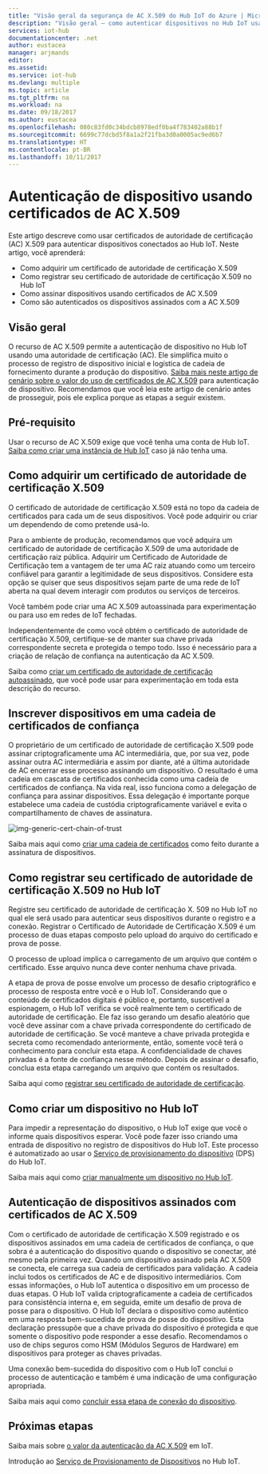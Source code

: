 ```yaml
---
title: "Visão geral da segurança de AC X.509 do Hub IoT do Azure | Microsoft Docs"
description: "Visão geral – como autenticar dispositivos no Hub IoT usando autoridades de certificação X.509."
services: iot-hub
documentationcenter: .net
author: eustacea
manager: arjmands
editor: 
ms.assetid: 
ms.service: iot-hub
ms.devlang: multiple
ms.topic: article
ms.tgt_pltfrm: na
ms.workload: na
ms.date: 09/18/2017
ms.author: eustacea
ms.openlocfilehash: 080c83fd0c34bdcb8978edf0ba4f783402a88b1f
ms.sourcegitcommit: 6699c77dcbd5f8a1a2f21fba3d0a0005ac9ed6b7
ms.translationtype: HT
ms.contentlocale: pt-BR
ms.lasthandoff: 10/11/2017
---
```

# <a name="device-authentication-using-x509-ca-certificates"></a>Autenticação de dispositivo usando certificados de AC X.509

Este artigo descreve como usar certificados de autoridade de certificação (AC) X.509 para autenticar dispositivos conectados ao Hub IoT.  Neste artigo, você aprenderá:

* Como adquirir um certificado de autoridade de certificação X.509
* Como registrar seu certificado de autoridade de certificação X.509 no Hub IoT
* Como assinar dispositivos usando certificados de AC X.509
* Como são autenticados os dispositivos assinados com a AC X.509

## <a name="overview"></a>Visão geral

O recurso de AC X.509 permite a autenticação de dispositivo no Hub IoT usando uma autoridade de certificação (AC). Ele simplifica muito o processo de registro de dispositivo inicial e logística de cadeia de fornecimento durante a produção do dispositivo. [Saiba mais neste artigo de cenário sobre o valor do uso de certificados de AC X.509](iot-hub-x509ca-concept.md) para autenticação de dispositivo.  Recomendamos que você leia este artigo de cenário antes de prosseguir, pois ele explica porque as etapas a seguir existem.

## <a name="prerequisite"></a>Pré-requisito

Usar o recurso de AC X.509 exige que você tenha uma conta de Hub IoT.  [Saiba como criar uma instância de Hub IoT](iot-hub-csharp-csharp-getstarted.md) caso já não tenha uma.

## <a name="how-to-get-an-x509-ca-certificate"></a>Como adquirir um certificado de autoridade de certificação X.509

O certificado de autoridade de certificação X.509 está no topo da cadeia de certificados para cada um de seus dispositivos.  Você pode adquirir ou criar um dependendo de como pretende usá-lo.

Para o ambiente de produção, recomendamos que você adquira um certificado de autoridade de certificação X.509 de uma autoridade de certificação raiz pública. Adquirir um Certificado de Autoridade de Certificação tem a vantagem de ter uma AC raiz atuando como um terceiro confiável para garantir a legitimidade de seus dispositivos. Considere esta opção se quiser que seus dispositivos sejam parte de uma rede de IoT aberta na qual devem interagir com produtos ou serviços de terceiros.

Você também pode criar uma AC X.509 autoassinada para experimentação ou para uso em redes de IoT fechadas.

Independentemente de como você obtém o certificado de autoridade de certificação X.509, certifique-se de manter sua chave privada correspondente secreta e protegida o tempo todo.  Isso é necessário para a criação de relação de confiança na autenticação da AC X.509. 

Saiba como [criar um certificado de autoridade de certificação autoassinado](iot-hub-security-x509-create-certificates.md#createcerts), que você pode usar para experimentação em toda esta descrição do recurso.

## <a name="sign-devices-into-the-certificate-chain-of-trust"></a>Inscrever dispositivos em uma cadeia de certificados de confiança

O proprietário de um certificado de autoridade de certificação X.509 pode assinar criptograficamente uma AC intermediária, que, por sua vez, pode assinar outra AC intermediária e assim por diante, até a última autoridade de AC encerrar esse processo assinando um dispositivo. O resultado é uma cadeia em cascata de certificados conhecida como uma cadeia de certificados de confiança. Na vida real, isso funciona como a delegação de confiança para assinar dispositivos. Essa delegação é importante porque estabelece uma cadeia de custódia criptograficamente variável e evita o compartilhamento de chaves de assinatura.

![img-generic-cert-chain-of-trust](./media/generic-cert-chain-of-trust.png)

Saiba mais aqui como [criar uma cadeia de certificados](iot-hub-security-x509-create-certificates.md#createcertchain) como feito durante a assinatura de dispositivos.

## <a name="how-to-register-the-x509-ca-certificate-to-iot-hub"></a>Como registrar seu certificado de autoridade de certificação X.509 no Hub IoT

Registre seu certificado de autoridade de certificação X. 509 no Hub IoT no qual ele será usado para autenticar seus dispositivos durante o registro e a conexão.  Registrar o Certificado de Autoridade de Certificação X.509 é um processo de duas etapas composto pelo upload do arquivo do certificado e prova de posse.

O processo de upload implica o carregamento de um arquivo que contém o certificado.  Esse arquivo nunca deve conter nenhuma chave privada.

A etapa de prova de posse envolve um processo de desafio criptográfico e processo de resposta entre você e o Hub IoT.  Considerando que o conteúdo de certificados digitais é público e, portanto, suscetível a espionagem, o Hub IoT verifica se você realmente tem o certificado de autoridade de certificação.  Ele faz isso gerando um desafio aleatório que você deve assinar com a chave privada correspondente do certificado de autoridade de certificação.  Se você manteve a chave privada protegida e secreta como recomendado anteriormente, então, somente você terá o conhecimento para concluir esta etapa. A confidencialidade de chaves privadas é a fonte de confiança nesse método.  Depois de assinar o desafio, conclua esta etapa carregando um arquivo que contém os resultados.

Saiba aqui como [registrar seu certificado de autoridade de certificação](iot-hub-security-x509-get-started.md#registercerts).

## <a name="how-to-create-a-device-on-iot-hub"></a>Como criar um dispositivo no Hub IoT

Para impedir a representação do dispositivo, o Hub IoT exige que você o informe quais dispositivos esperar.  Você pode fazer isso criando uma entrada de dispositivo no registro de dispositivos do Hub IoT.  Este processo é automatizado ao usar o [Serviço de provisionamento do dispositivo](https://azure.microsoft.com/en-us/blog/azure-iot-hub-device-provisioning-service-preview-automates-device-connection-configuration/) (DPS) do Hub IoT. 

Saiba mais aqui como [criar manualmente um dispositivo no Hub IoT](iot-hub-security-x509-get-started.md#createdevice).

## <a name="authenticating-devices-signed-with-x509-ca-certificates"></a>Autenticação de dispositivos assinados com certificados de AC X.509

Com o certificado de autoridade de certificação X.509 registrado e os dispositivos assinados em uma cadeia de certificados de confiança, o que sobra é a autenticação do dispositivo quando o dispositivo se conectar, até mesmo pela primeira vez.  Quando um dispositivo assinado pela AC X.509 se conecta, ele carrega sua cadeia de certificados para validação. A cadeia inclui todos os certificados de AC e de dispositivo intermediários.  Com essas informações, o Hub IoT autentica o dispositivo em um processo de duas etapas.  O Hub IoT valida criptograficamente a cadeia de certificados para consistência interna e, em seguida, emite um desafio de prova de posse para o dispositivo.  O Hub IoT declara o dispositivo como autêntico em uma resposta bem-sucedida de prova de posse do dispositivo.  Esta declaração pressupõe que a chave privada do dispositivo é protegida e que somente o dispositivo pode responder a esse desafio.  Recomendamos o uso de chips seguros como HSM (Módulos Seguros de Hardware) em dispositivos para proteger as chaves privadas.

Uma conexão bem-sucedida do dispositivo com o Hub IoT conclui o processo de autenticação e também é uma indicação de uma configuração apropriada.

Saiba mais aqui como [concluir essa etapa de conexão do dispositivo](iot-hub-security-x509-get-started.md#authenticatedevice).

## <a name="next-steps"></a>Próximas etapas

Saiba mais sobre [o valor da autenticação da AC X.509](iot-hub-x509ca-concept.md) em IoT.

Introdução ao [Serviço de Provisionamento de Dispositivos](https://docs.microsoft.com/en-us/azure/iot-dps/) no Hub IoT.